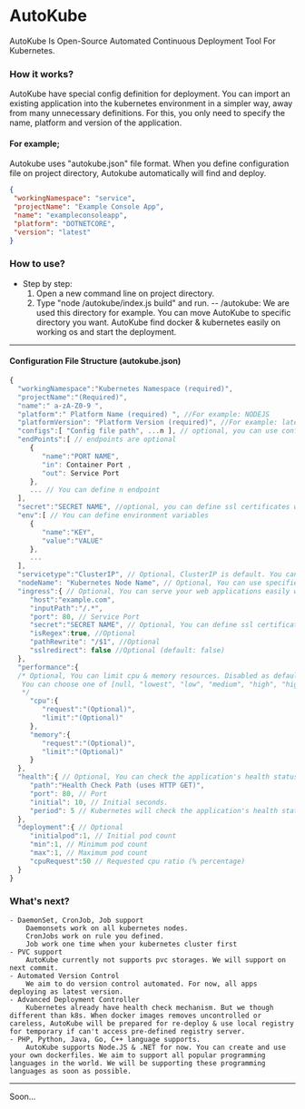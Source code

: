 

# AutoKube
AutoKube Is Open-Source Automated Continuous Deployment Tool For Kubernetes. 

### How it works?
AutoKube have special config definition for deployment. You can import an existing application into the kubernetes environment in a simpler way, away from many unnecessary definitions. For this, you only need to specify the name, platform and version of the application.

#### For example;
	
Autokube uses "autokube.json" file format. When you define configuration file on project directory, Autokube automatically will find and deploy.

 ```json
 {
  "workingNamespace": "service",
  "projectName": "Example Console App",
  "name": "exampleconsoleapp",
  "platform": "DOTNETCORE",
  "version": "latest"
}
 ```

### How to use?
- Step by step:
	1) Open a new command line on project directory. 
	2) Type "node /autokube/index.js build" and run.
		-- /autokube: We are used this directory for example. You can move AutoKube to specific directory you want.
	AutoKube find docker & kubernetes easily on working os and start the deployment.

---
#### Configuration File Structure (autokube.json)
 ```js
{
   "workingNamespace":"Kubernetes Namespace (required)",
   "projectName":"(Required)",
   "name":" a-zA-Z0-9 ",
   "platform":" Platform Name (required) ", //For example: NODEJS
   "platformVersion": "Platform Version (required)", //For example: latest, any or specify version
   "configs":[ "Config file path", ...n ], // optional, you can use config files with configmap
   "endPoints":[ // endpoints are optional
      {
         "name":"PORT NAME",
         "in": Container Port ,
         "out": Service Port
      },
      ... // You can define n endpoint
   ],
   "secret":"SECRET NAME", //optional, you can define ssl certificates with this option
   "env":[ // You can define environment variables
      {
         "name":"KEY",
         "value":"VALUE"
      },
      ...
   ],
   "servicetype":"ClusterIP", // Optional, ClusterIP is default. You can choose one of ["NodePort", "LoadBalancer", "ClusterIP"]
   "nodeName": "Kubernetes Node Name", // Optional, You can use specified Kubernetes Node
   "ingress":{ // Optional, You can serve your web applications easily with this option
      "host":"example.com",
      "inputPath":"/.*",
      "port": 80, // Service Port
      "secret":"SECRET NAME", // Optional, You can define ssl certificates with this option. That's same with general secret option
      "isRegex":true, //Optional
      "pathRewrite": "/$1", //Optional
      "sslredirect": false //Optional (default: false)
   },
   "performance":{ 
   /* Optional, You can limit cpu & memory resources. Disabled as default
	You can choose one of [null, "lowest", "low", "medium", "high", "highest"]
	*/
      "cpu":{
         "request":"(Optional)",
         "limit":"(Optional)"
      },
      "memory":{
         "request":"(Optional)",
         "limit":"(Optional)"
      }
   },
   "health":{ // Optional, You can check the application's health status.
      "path":"Health Check Path (uses HTTP GET)",
      "port": 80, // Port
      "initial": 10, // Initial seconds. 
      "period": 5 // Kubernetes will check the application's health status each 5 seconds and it's will work when deployment completed
   },
   "deployment":{ // Optional
      "initialpod":1, // Initial pod count
      "min":1, // Minimum pod count
      "max":1, // Maximum pod count
      "cpuRequest":50 // Requested cpu ratio (% percentage)
   }
}
```

### What's next?
	- DaemonSet, CronJob, Job support
		Daemonsets work on all kubernetes nodes.
		CronJobs work on rule you defined.
		Job work one time when your kubernetes cluster first
	- PVC support
		AutoKube currently not supports pvc storages. We will support on next commit. 
	- Automated Version Control
		We aim to do version control automated. For now, all apps deploying as latest version.
	- Advanced Deployment Controller
		Kubernetes already have health check mechanism. But we though different than k8s. When docker images removes uncontrolled or careless, AutoKube will be prepared for re-deploy & use local registry for temporary if can't access pre-defined registry server.
	- PHP, Python, Java, Go, C++ language supports.
		AutoKube supports Node.JS & .NET for now. You can create and use your own dockerfiles. We aim to support all popular programming languages in the world. We will be supporting these programming languages as soon as possible.

---

Soon...
